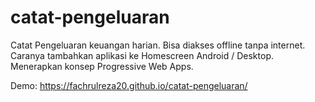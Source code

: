 # catat-pengeluaran
Catat Pengeluaran keuangan harian. Bisa diakses offline tanpa internet.
Caranya tambahkan aplikasi ke Homescreen Android / Desktop.
Menerapkan konsep Progressive Web Apps.

Demo: https://fachrulreza20.github.io/catat-pengeluaran/
